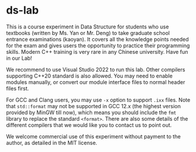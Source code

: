 # ds-lab
This is a course experiment in Data Structure for students who use textbooks (written by Ms. Yan or Mr. Deng) to take graduate school entrance examinations (kaoyan). It covers all the knowledge points needed for the exam and gives users the opportunity to practice their programming skills. Modern C++ training is very rare in any Chinese university. Have fun in our Lab!

We recommend to use Visual Studio 2022 to run this lab.
Other compilers supporting C++20 standard is also allowed. You may need to enable modules manually, or convert our module interface files to normal header files first.

For GCC and Clang users, you may use `-x` option to support `.ixx` files. Note that `std::format` may not be supported in GCC 12.x (the highest version provided by MinGW till now), which means you should include the `fmt` library to replace the standard `<format>`. There are also some details of the different compilers that we would like you to contact us to point out.

We welcome commercial use of this experiment without payment to the author, as detailed in the MIT license.
